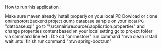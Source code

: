 How to run this application :

Make sure maven already install properly on your local PC
Dowload or clone onlinesotoreBackend project
dump database sample on your local PC "database.sql"
go to "\src\main\resources\application.properties" and change properties content based on your local setting
go to project folder via command line ext : D:> cd "onlinestore"
run command "mvn clean install wait untul finish
run command "mvn spring-boot:run"
